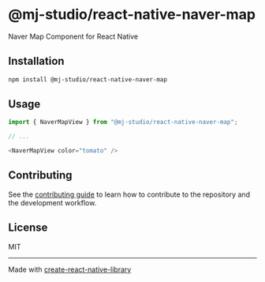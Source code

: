 # @mj-studio/react-native-naver-map

Naver Map Component for React Native

## Installation

```sh
npm install @mj-studio/react-native-naver-map
```

## Usage

```js
import { NaverMapView } from "@mj-studio/react-native-naver-map";

// ...

<NaverMapView color="tomato" />
```

## Contributing

See the [contributing guide](CONTRIBUTING.md) to learn how to contribute to the repository and the development workflow.

## License

MIT

---

Made with [create-react-native-library](https://github.com/callstack/react-native-builder-bob)

